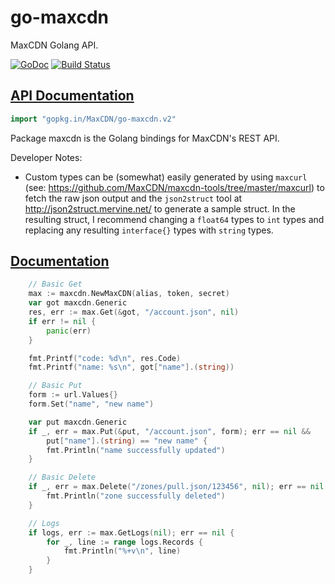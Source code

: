 # go-maxcdn

MaxCDN Golang API.

[![GoDoc](http://godoc.org/gopkg.in/MaxCDN/go-maxcdn.v2?status.png)](http://godoc.org/gopkg.in/MaxCDN/go-maxcdn.v2) [![Build Status](https://travis-ci.org/MaxCDN/go-maxcdn.svg)](https://travis-ci.org/MaxCDN/go-maxcdn)

## [API Documentation](http://godoc.org/gopkg.in/MaxCDN/go-maxcdn.v2)

```go
import "gopkg.in/MaxCDN/go-maxcdn.v2"
```

Package maxcdn is the Golang bindings for MaxCDN's REST API.

Developer Notes:

- Custom types can be (somewhat) easily generated by using `maxcurl` (see:
https://github.com/MaxCDN/maxcdn-tools/tree/master/maxcurl) to fetch the
raw json output and the `json2struct` tool at http://json2struct.mervine.net/ to
generate a sample struct. In the resulting struct, I recommend changing a
`float64` types to `int` types and replacing any resulting `interface{}` types
with `string` types.

## [Documentation](http://godoc.org/gopkg.in/MaxCDN/go-maxcdn.v2)

```go
	// Basic Get
	max := maxcdn.NewMaxCDN(alias, token, secret)
	var got maxcdn.Generic
	res, err := max.Get(&got, "/account.json", nil)
	if err != nil {
		panic(err)
	}

	fmt.Printf("code: %d\n", res.Code)
	fmt.Printf("name: %s\n", got["name"].(string))

	// Basic Put
	form := url.Values{}
	form.Set("name", "new name")

	var put maxcdn.Generic
	if _, err = max.Put(&put, "/account.json", form); err == nil &&
		put["name"].(string) == "new name" {
		fmt.Println("name successfully updated")
	}

	// Basic Delete
	if _, err = max.Delete("/zones/pull.json/123456", nil); err == nil {
		fmt.Println("zone successfully deleted")
	}

    // Logs
    if logs, err := max.GetLogs(nil); err == nil {
        for _, line := range logs.Records {
            fmt.Println("%+v\n", line)
        }
    }
```

